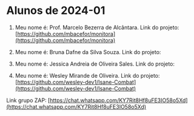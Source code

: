 # Alunos de 2024-01

1. Meu nome é: Prof. Marcelo Bezerra de Alcântara. Link do projeto:  [https://github.com/mbacefor/monitora](https://github.com/mbacefor/monitora)

2. Meu nome é: Bruna Dafne da Silva Souza. Link do projeto:

3. Meu nome é: Jessica Andreia de Oliveira Sales. Link do projeto:

4. Meu nome é: Wesley Mirande de Oliveira. Link do projeto:  [https://github.com/wesley-dev1/Isane-Combat](https://github.com/wesley-dev1/Isane-Combat)

Link grupo ZAP:  [https://chat.whatsapp.com/KY7Rit8Hf8uFE3IO58o5Xd](https://chat.whatsapp.com/KY7Rit8Hf8uFE3IO58o5Xd)
